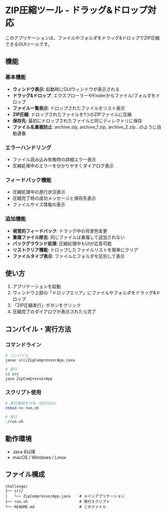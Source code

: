 # ZIP圧縮ツール - ドラッグ&ドロップ対応

このアプリケーションは、ファイルやフォルダをドラッグ&ドロップでZIP圧縮できるGUIツールです。

## 機能

### 基本機能
- **ウィンドウ表示**: 起動時にGUIウィンドウが表示される
- **ドラッグ&ドロップ**: エクスプローラーやFinderからファイル/フォルダをドロップ
- **ファイル一覧表示**: ドロップされたファイルをリスト表示
- **ZIP圧縮**: ドロップされたファイルを1つのZIPファイルに圧縮
- **保存先**: 最初にドロップされたファイルと同じディレクトリに保存
- **ファイル名重複防止**: archive.zip, archive_1.zip, archive_2.zip...のように自動連番

### エラーハンドリング
- ファイル読み込み失敗時の詳細エラー表示
- 圧縮処理中のエラーを分かりやすくダイアログ表示

### フィードバック機能
- 圧縮処理中の進行状況表示
- 圧縮完了時の成功メッセージと保存先表示
- ファイルサイズ情報の表示

### 追加機能
- **視覚的フィードバック**: ドラッグ中の背景色変更
- **重複ファイル除去**: 同じファイルは重複して追加されない
- **バックグラウンド処理**: 圧縮処理中もUIが応答可能
- **リストクリア機能**: ドロップしたファイルリストを簡単にクリア
- **ファイルタイプ表示**: ファイルとフォルダを区別して表示

## 使い方

1. アプリケーションを起動
2. ウィンドウ上部の「ドロップエリア」にファイルやフォルダをドラッグ&ドロップ
3. 「ZIP圧縮実行」ボタンをクリック
4. 圧縮完了のダイアログが表示されたら完了

## コンパイル・実行方法

### コマンドライン
```bash
# コンパイル
javac src/ZipCompressorApp.java

# 実行
cd src
java ZipCompressorApp
```

### スクリプト使用
```bash
# 実行権限を付与（初回のみ）
chmod +x run.sh

# 実行
./run.sh
```

## 動作環境

- Java 8以降
- macOS / Windows / Linux

## ファイル構成

```
challenge/
├── src/
│   └── ZipCompressorApp.java    # メインアプリケーション
├── run.sh                       # 実行スクリプト
└── README.md                    # このファイル
```
